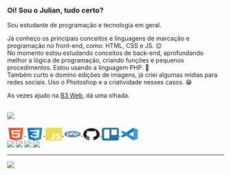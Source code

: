 ###  Oi! Sou o Julian, tudo certo?

Sou estudante de programação e tecnologia em geral.<br>

Já conheço os principais conceitos e linguagens de marcação e programação no  front-end, como: HTML, CSS e JS. 😌<br>
No momento estou estudando conceitos de back-end, aprofundando melhor a lógica de programação, criando funções e pequenos procedimentos. Estou usando a linguagem PHP. 🤯<br>
Também curto e domino edições de imagens, já criei algumas mídias para redes sociais. Uso o Photoshop e a criatividade nesses casos. 😁<br>

As vezes ajudo na <a href="https://b3web.com.br">B3 Web</a>, dá uma olhada.<br>

<br>

<div align="left">
  <a href="https://github.com/JulianpBarbosa">
  <img height="180em" src="https://github-readme-stats.vercel.app/api/top-langs/?username=JulianpBarbosa&layout=compact&langs_count=7&theme=tokyonight"/>
</div>

<br>

<div margin-left= 50px>

<img align="center" alt="HTML" height="30" width="40" src="https://raw.githubusercontent.com/devicons/devicon/master/icons/html5/html5-original.svg">

<img align="center" alt="CSS" height="30" width="40" src="https://raw.githubusercontent.com/devicons/devicon/master/icons/css3/css3-original.svg">

<img align="center" alt="Javascript" height="30" width="40" src="https://raw.githubusercontent.com/devicons/devicon/master/icons/javascript/javascript-plain.svg">

<img align="center" alt="PHP" height="30" width="40" src="https://raw.githubusercontent.com/devicons/devicon/master/icons/php/php-plain.svg">

<img align="center" alt="GitHub" height="30" width="40" src="https://raw.githubusercontent.com/devicons/devicon/master/icons/github/github-original.svg">

<img align="center" alt="Trello" height="30" width="40" src="https://raw.githubusercontent.com/devicons/devicon/master/icons/trello/trello-plain.svg">

<img align="center" alt="Visual Studio Code" height="30" width="40" src="https://raw.githubusercontent.com/devicons/devicon/master/icons/vscode/vscode-original.svg">

</div>

<div>
<a href="https://www.instagram.com/julian_barbosa24/" target="_blank"><img src="https://img.shields.io/badge/-Instagram-%23E4405F?style=for-the-badge&logo=instagram&logoColor=white" target="_blank"></a>
<a href="https://www.twitch.tv/willicaolho" target="_blank"><img src="https://img.shields.io/badge/Twitch-9146FF?style=for-the-badge&logo=twitch&logoColor=white" target="_blank"></a>
<a href="" target="_blank"><img src="https://img.shields.io/badge/Discord-7289DA?style=for-the-badge&logo=discord&logoColor=white" target="_blank"></a> 
<a href = "mailto:barbosa.julian19@gmail.com"><img src="https://img.shields.io/badge/-Gmail-%23333?style=for-the-badge&logo=gmail&logoColor=white" target="_blank"></a>

</div>
<hr>

<div>

<img src="https://i.giphy.com/media/vVlvv4HNJksUM/giphy.gif">

</div>
